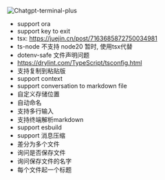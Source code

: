 ![Chatgpt-terminal-plus](https://i.imgur.com/gPsZFP0.png "Chatgpt-terminal-plus")

* support ora
* support key to exit
* tsx: https://juejin.cn/post/7163685872750034981
* ts-node 不支持 node20 暂时, 使用tsx代替
* dotenv-safe 文件声明问题
* https://drylint.com/TypeScript/tsconfig.html
* 支持复制到粘贴版
* support context
* support conversation to markdown file
* 自定义存储位置
* 自动命名
* 支持多行输入
* 支持终端解析markdown
* support esbuild
* support 消息压缩
* 差分为多个文件
* 询问是否保存文件
* 询问保存文件的名字
* 每个文件起一个标题